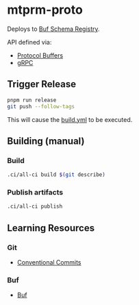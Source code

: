 # mtprm-proto

Deploys to [Buf Schema Registry](https://buf.build/mtprm).

API defined via:

- [Protocol Buffers](https://developers.google.com/protocol-buffers)
- [gRPC](https://grpc.io/)

## Trigger Release

```bash
pnpm run release
git push --follow-tags
```

This will cause the [build.yml](./.github/workflows/build.yml) to be executed.

## Building (manual)

### Build

```bash
.ci/all-ci build $(git describe)
```

### Publish artifacts

```bash
.ci/all-ci publish
```

## Learning Resources

### Git

- [Conventional Commits](https://www.conventionalcommits.org/en/v1.0.0/#summary)

### Buf

- [Buf](https://docs.buf.build/introduction)
